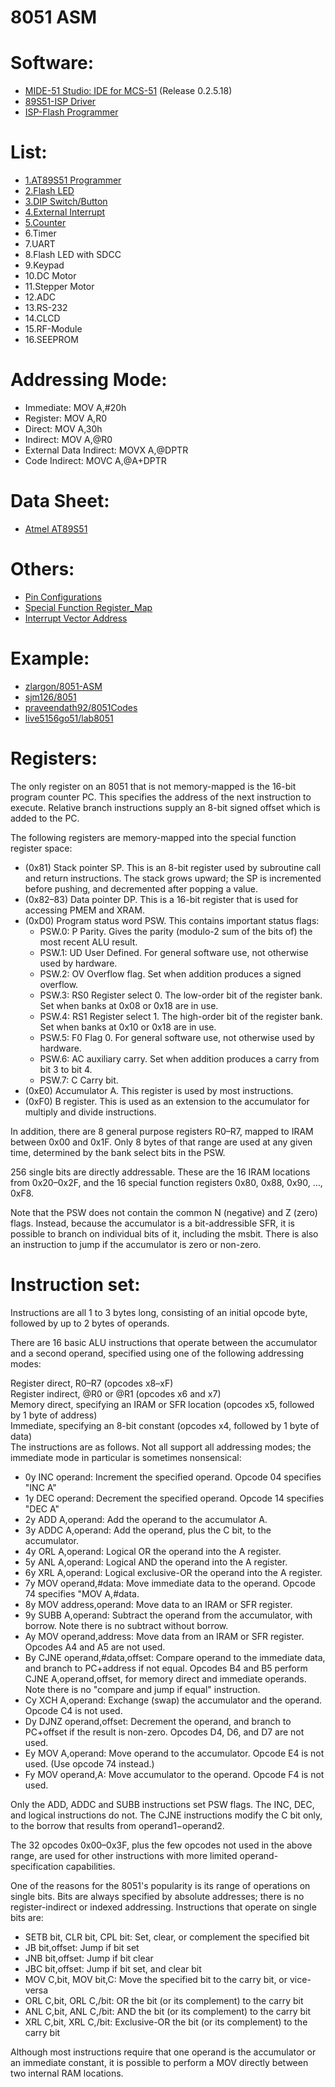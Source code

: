 8051 ASM
====================

# Software:
- [MIDE-51 Studio: IDE for MCS-51](http://www.opcube.com/software/midepack02518.exe) (Release 0.2.5.18)
- [89S51-ISP Driver](https://www.dropbox.com/s/ad67lrqpj0yhbqh/Driver.rar?dl=1)
- [ISP-Flash Programmer](https://www.dropbox.com/s/bnw50hy2odxwcvy/ISP-30a.zip?dl=1)

# List:
- [1.AT89S51 Programmer](https://raw.githubusercontent.com/hearsilent/8051-asm/master/1.AT89S51%20Programmer.jpg)
- [2.Flash LED](https://github.com/hearsilent/8051-asm/blob/master/2.Flash%20LED.asm)
- [3.DIP Switch/Button](https://github.com/hearsilent/8051-asm/blob/master/3.DIP%20Switch_Button.asm)
- [4.External Interrupt](https://github.com/hearsilent/8051-asm/blob/master/4.External%20Interrupt.asm)
- [5.Counter](https://github.com/hearsilent/8051-asm/blob/master/5.Counter.asm)
- 6.Timer
- 7.UART
- 8.Flash LED with SDCC
- 9.Keypad
- 10.DC Motor
- 11.Stepper Motor
- 12.ADC
- 13.RS-232
- 14.CLCD
- 15.RF-Module
- 16.SEEPROM

# Addressing Mode:
- Immediate: MOV A,#20h
- Register: MOV A,R0
- Direct: MOV A,30h
- Indirect: MOV A,@R0
- External Data Indirect: MOVX A,@DPTR
- Code Indirect: MOVC A,@A+DPTR 

# Data Sheet:
- [Atmel AT89S51](http://www.keil.com/dd/docs/datashts/atmel/at89s51_ds.pdf)
    
# Others:
- [Pin Configurations](https://raw.githubusercontent.com/hearsilent/8051-asm/master/Pin_Configurations.gif)
- [Special Function Register_Map](https://raw.githubusercontent.com/hearsilent/8051-asm/master/Special_Function_Register_Map.gif)
- [Interrupt Vector Address](https://raw.githubusercontent.com/hearsilent/8051-asm/master/Interrupt_Vector_Address.gif)
   
# Example:
- [zlargon/8051-ASM](https://github.com/zlargon/8051-ASM)
- [sjm126/8051](https://github.com/sjm126/8051)
- [praveendath92/8051Codes](https://github.com/praveendath92/8051Codes)
- [live5156go51/lab8051](https://github.com/live5156go51/lab8051)
      
# Registers:
The only register on an 8051 that is not memory-mapped is the 16-bit program counter PC. This specifies the address of the next instruction to execute. Relative branch instructions supply an 8-bit signed offset which is added to the PC.   
   
The following registers are memory-mapped into the special function register space:   

- (0x81) Stack pointer SP. This is an 8-bit register used by subroutine call and return instructions. The stack grows upward; the SP is incremented before pushing, and decremented after popping a value.
- (0x82–83) Data pointer DP. This is a 16-bit register that is used for accessing PMEM and XRAM.
- (0xD0) Program status word PSW. This contains important status flags:
	- PSW.0: P Parity. Gives the parity (modulo-2 sum of the bits of) the most recent ALU result.
	- PSW.1: UD User Defined. For general software use, not otherwise used by hardware.
	- PSW.2: OV Overflow flag. Set when addition produces a signed overflow.
	- PSW.3: RS0 Register select 0. The low-order bit of the register bank. Set when banks at 0x08 or 0x18 are in use.
	- PSW.4: RS1 Register select 1. The high-order bit of the register bank. Set when banks at 0x10 or 0x18 are in use.
	- PSW.5: F0 Flag 0. For general software use, not otherwise used by hardware.
	- PSW.6: AC auxiliary carry. Set when addition produces a carry from bit 3 to bit 4.
	- PSW.7: C Carry bit.
- (0xE0) Accumulator A. This register is used by most instructions.
- (0xF0) B register. This is used as an extension to the accumulator for multiply and divide instructions.
   
In addition, there are 8 general purpose registers R0–R7, mapped to IRAM between 0x00 and 0x1F. Only 8 bytes of that range are used at any given time, determined by the bank select bits in the PSW.   
   
256 single bits are directly addressable. These are the 16 IRAM locations from 0x20–0x2F, and the 16 special function registers 0x80, 0x88, 0x90, …, 0xF8.   

Note that the PSW does not contain the common N (negative) and Z (zero) flags. Instead, because the accumulator is a bit-addressible SFR, it is possible to branch on individual bits of it, including the msbit. There is also an instruction to jump if the accumulator is zero or non-zero.   
   
# Instruction set:
Instructions are all 1 to 3 bytes long, consisting of an initial opcode byte, followed by up to 2 bytes of operands.   
   
There are 16 basic ALU instructions that operate between the accumulator and a second operand, specified using one of the following addressing modes:   
   
Register direct, R0–R7 (opcodes x8–xF)   
Register indirect, @R0 or @R1 (opcodes x6 and x7)   
Memory direct, specifying an IRAM or SFR location (opcodes x5, followed by 1 byte of address)   
Immediate, specifying an 8-bit constant (opcodes x4, followed by 1 byte of data)   
The instructions are as follows. Not all support all addressing modes; the immediate mode in particular is sometimes nonsensical:   

- 0y INC operand: Increment the specified operand. Opcode 04 specifies "INC A"
- 1y DEC operand: Decrement the specified operand. Opcode 14 specifies "DEC A"
- 2y ADD A,operand: Add the operand to the accumulator A.
- 3y ADDC A,operand: Add the operand, plus the C bit, to the accumulator.
- 4y ORL A,operand: Logical OR the operand into the A register.
- 5y ANL A,operand: Logical AND the operand into the A register.
- 6y XRL A,operand: Logical exclusive-OR the operand into the A register.
- 7y MOV operand,#data: Move immediate data to the operand. Opcode 74 specifies "MOV A,#data.
- 8y MOV address,operand: Move data to an IRAM or SFR register.
- 9y SUBB A,operand: Subtract the operand from the accumulator, with borrow. Note there is no subtract without borrow.
- Ay MOV operand,address: Move data from an IRAM or SFR register. Opcodes A4 and A5 are not used.
- By CJNE operand,#data,offset: Compare operand to the immediate data, and branch to PC+address if not equal. Opcodes B4 and B5 perform CJNE A,operand,offset, for memory direct and immediate operands. Note there is no "compare and jump if equal" instruction.
- Cy XCH A,operand: Exchange (swap) the accumulator and the operand. Opcode C4 is not used.
- Dy DJNZ operand,offset: Decrement the operand, and branch to PC+offset if the result is non-zero. Opcodes D4, D6, and D7 are not used.
- Ey MOV A,operand: Move operand to the accumulator. Opcode E4 is not used. (Use opcode 74 instead.)
- Fy MOV operand,A: Move accumulator to the operand. Opcode F4 is not used.

Only the ADD, ADDC and SUBB instructions set PSW flags. The INC, DEC, and logical instructions do not. The CJNE instructions modify the C bit only, to the borrow that results from operand1−operand2.   
   
The 32 opcodes 0x00–0x3F, plus the few opcodes not used in the above range, are used for other instructions with more limited operand-specification capabilities.   
   
One of the reasons for the 8051's popularity is its range of operations on single bits. Bits are always specified by absolute addresses; there is no register-indirect or indexed addressing. Instructions that operate on single bits are:   
   
- SETB bit, CLR bit, CPL bit: Set, clear, or complement the specified bit   
- JB bit,offset: Jump if bit set   
- JNB bit,offset: Jump if bit clear   
- JBC bit,offset: Jump if bit set, and clear bit   
- MOV C,bit, MOV bit,C: Move the specified bit to the carry bit, or vice-versa   
- ORL C,bit, ORL C,/bit: OR the bit (or its complement) to the carry bit   
- ANL C,bit, ANL C,/bit: AND the bit (or its complement) to the carry bit   
- XRL C,bit, XRL C,/bit: Exclusive-OR the bit (or its complement) to the carry bit   

Although most instructions require that one operand is the accumulator or an immediate constant, it is possible to perform a MOV directly between two internal RAM locations.   
